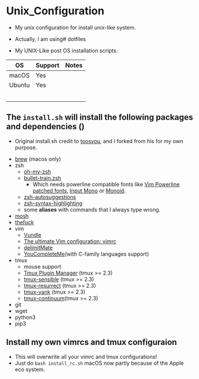 # Unix_Configuration
* My unix configuration for install unix-like system.
* Actually, I am using# dotfiles

* My UNIX-Like post OS installation scripts.

| OS    | Support | Notes |
| ------ | ------- | ----- |
| macOS  | Yes     |       |
| Ubuntu | Yes     |       |
|        |         |       |
|        |         |       |
|        |         |       |
|        |         |       |
|        |         |       |

## The `install.sh` will install the following packages and dependencies ()
* Original install.sh credit to [toosyou](), and I forked from his for my own purpose.

- [brew](https://brew.sh/) (macos only)
- zsh  
    - [oh-my-zsh](https://github.com/robbyrussell/oh-my-zsh)  
    - [bullet-train.zsh](https://github.com/caiogondim/bullet-train.zsh)  
      - Which needs powerline compatible fonts like [Vim Powerline patched fonts](https://github.com/Lokaltog/powerline-fonts), [Input Mono](http://input.fontbureau.com/) or [Monoid](http://larsenwork.com/monoid/).  
    - [zsh-autosuggestions](https://github.com/zsh-users/zsh-autosuggestions)  
    - [zsh-syntax-highlighting](https://github.com/zsh-users/zsh-syntax-highlighting)  
    - some **aliases** with commands that I always type wrong.  
- [mosh](https://mosh.org/)
- [thefuck](https://github.com/nvbn/thefuck)
- vim  
    - [Vundle](https://github.com/VundleVim/Vundle.vim)  
    - [The ultimate Vim configuration: vimrc](https://github.com/amix/vimrc)  
    - [delimitMate](https://github.com/Raimondi/delimitMate)  
    - [YouCompleteMe](https://github.com/Valloric/YouCompleteMe)(with C-family languages support)
- tmux  
    - mouse support  
    - [Tmux Plugin Manager](https://github.com/tmux-plugins/tpm) (tmux >= 2.3)  
    - [tmux-sensible](https://github.com/tmux-plugins/tmux-sensible) (tmux >= 2.3)  
    - [tmux-resurrect](https://github.com/tmux-plugins/tmux-resurrect) (tmux >= 2.3)  
    - [tmux-yank](https://github.com/tmux-plugins/tmux-yank) (tmux >= 2.3)  
    - [tmux-continuum](https://github.com/tmux-plugins/tmux-continuum)(tmux >= 2.3)  
- git
- wget
- python3
- pip3

## Install my own vimrcs and tmux configuraion
* This will overwrite all your vimrc and tmux configurations!
* Just do `bash install_rc.sh` macOS now partly because of the Apple eco system.

